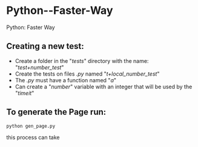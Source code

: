 Python--Faster-Way
==================

Python: Faster Way



Creating a new test: 
--------------------

* Create a folder in the "_tests_" directory with the name: "_test+number_test_" 
* Create the tests on files _.py_ named "_t+local_number_test_" 
* The _.py_ must have a function named "_a_" 
* Can create a "_number_" variable with an integer that will be used by the "_timeit_" 

To generate the Page run:
-------------------------
```
python gen_page.py
```
this process can take
